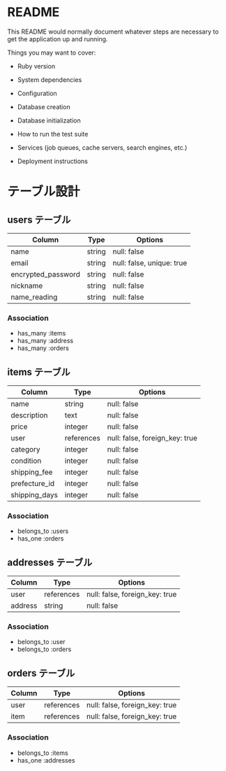 # README

This README would normally document whatever steps are necessary to get the
application up and running.

Things you may want to cover:

* Ruby version

* System dependencies

* Configuration

* Database creation

* Database initialization

* How to run the test suite

* Services (job queues, cache servers, search engines, etc.)

* Deployment instructions


# テーブル設計

## users テーブル

| Column             | Type   | Options     |
| ------------------ | ------ | ----------- |
| name               | string | null: false |
| email              | string | null: false, unique: true |
| encrypted_password | string | null: false |
| nickname           | string | null: false |
| name_reading       | string | null: false |

### Association

- has_many :items
- has_many :address
- has_many :orders

## items テーブル

| Column        | Type       | Options                        |
| ------------  | ---------- | ------------------------------ |
| name          | string     | null: false                    |
| description   | text       | null: false                    |
| price         | integer    | null: false                    |
| user          | references | null: false, foreign_key: true |
| category      | integer    | null: false                    |
| condition     | integer    | null: false                    |
| shipping_fee  | integer    | null: false                    |
| prefecture_id | integer    | null: false                    |
| shipping_days | integer    | null: false                    |

### Association

- belongs_to :users
- has_one :orders

## addresses テーブル

| Column    | Type       | Options                        |
| --------- | ---------- | ------------------------------ |
| user      | references | null: false, foreign_key: true |
| address   | string     | null: false                    |

### Association

- belongs_to :user
- belongs_to :orders

## orders テーブル

| Column    | Type       | Options                        |
| --------- | ---------- | ------------------------------ |
| user      | references | null: false, foreign_key: true |
| item      | references | null: false, foreign_key: true |

### Association

- belongs_to :items
- has_one    :addresses


